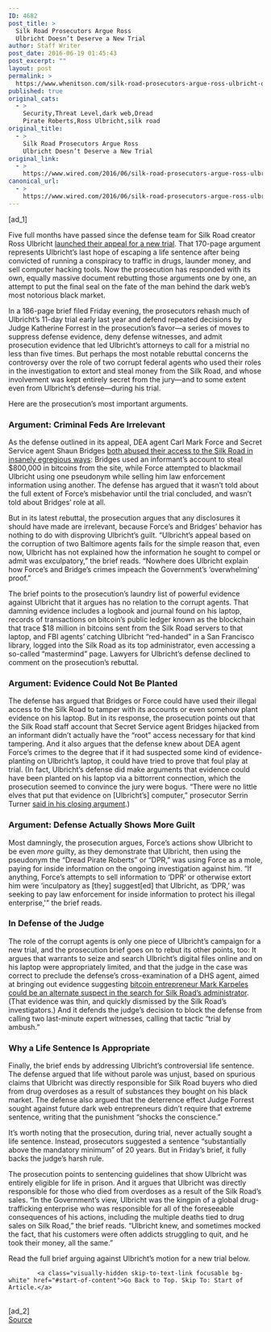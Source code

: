 ```yaml
---
ID: 4682
post_title: >
  Silk Road Prosecutors Argue Ross
  Ulbricht Doesn’t Deserve a New Trial
author: Staff Writer
post_date: 2016-06-19 01:45:43
post_excerpt: ""
layout: post
permalink: >
  https://www.whenitson.com/silk-road-prosecutors-argue-ross-ulbricht-doesnt-deserve-a-new-trial/
published: true
original_cats:
  - >
    Security,Threat Level,dark web,Dread
    Pirate Roberts,Ross Ulbricht,silk road
original_title:
  - >
    Silk Road Prosecutors Argue Ross
    Ulbricht Doesn’t Deserve a New Trial
original_link:
  - >
    https://www.wired.com/2016/06/silk-road-prosecutors-argue-ross-ulbricht-doesnt-deserve-new-trial/
canonical_url:
  - >
    https://www.wired.com/2016/06/silk-road-prosecutors-argue-ross-ulbricht-doesnt-deserve-new-trial/
---
```

 [ad_1]
<br><div id=""><p>Five full months have passed since the defense team for Silk Road creator Ross Ulbricht <a href="https://www.wired.com/2016/01/ross-ulbrichts-defense-focuses-on-corrupt-feds-in-silk-road-appeal/" target="_blank">launched their appeal for a new trial</a>. That 170-page argument represents Ulbricht’s last hope of escaping a life sentence after being convicted of running a conspiracy to traffic in drugs, launder money, and sell computer hacking tools. Now the prosecution has responded with its own, equally massive document rebutting those arguments one by one, an attempt to put the final seal on the fate of the man behind the dark web’s most notorious black market.</p>
<p>In a 186-page brief filed Friday evening, the prosecutors rehash much of Ulbricht’s 11-day trial early last year and defend repeated decisions by Judge Katherine Forrest in the prosecution’s favor—a series of moves to suppress defense evidence, deny defense witnesses, and admit prosecution evidence that led Ulbricht’s attorneys to call for a mistrial no less than five times. But perhaps the most notable rebuttal concerns the controversy over the role of two corrupt federal agents who used their roles in the investigation to extort and steal money from the Silk Road, and whose involvement was kept entirely secret from the jury—and to some extent even from Ulbricht’s defense—during his trial.</p>
<p>Here are the prosecution’s most important arguments.</p>
<h3>Argument: Criminal Feds Are Irrelevant</h3>
<p>As the defense outlined in its appeal, DEA agent Carl Mark Force and Secret Service agent Shaun Bridges <a href="https://www.wired.com/2015/03/dea-agent-charged-acting-paid-mole-silk-road/" target="_blank">both abused their access to the Silk Road in insanely egregious ways</a>: Bridges used an informant’s account to steal $800,000 in bitcoins from the site, while Force attempted to blackmail Ulbricht using one pseudonym while selling him law enforcement information using another. The defense has argued that it wasn’t told about the full extent of Force’s misbehavior until the trial concluded, and wasn’t told about Bridges’ role at all.</p>
<p>But in its latest rebuttal, the prosecution argues that any disclosures it should have made are irrelevant, because Force’s and Bridges’ behavior has nothing to do with disproving Ulbricht’s guilt. “Ulbricht’s appeal based on the corruption of two Baltimore agents fails for the simple reason that, even now, Ulbricht has not explained how the information he sought to compel or admit was exculpatory,” the brief reads. “Nowhere does Ulbricht explain how Force’s and Bridge’s crimes impeach the Government’s ‘overwhelming’ proof.” </p>
<p>The brief points to the prosecution’s laundry list of powerful evidence against Ulbricht that it argues has no relation to the corrupt agents. That damning evidence includes a logbook and journal found on his laptop, records of transactions on bitcoin’s public ledger known as the blockchain that trace $18 million in bitcoins sent from the Silk Road servers to that laptop, and FBI agents’ catching Ulbricht “red-handed” in a San Francisco library, logged into the Silk Road as its top administrator, even accessing a so-called “mastermind” page. Lawyers for Ulbricht’s defense declined to comment on the prosecution’s rebuttal.<br/></p>

<h3>Argument: Evidence Could Not Be Planted</h3>
<p>The defense has argued that Bridges or Force could have used their illegal access to the Silk Road to tamper with its accounts or even somehow plant evidence on his laptop. But in its response, the prosecution points out that the Silk Road staff account that Secret Service agent Bridges hijacked from an informant didn’t actually have the “root” access necessary for that kind tampering. And it also argues that the defense knew about DEA agent Force’s crimes to the degree that if it had suspected some kind of evidence-planting on Ulbricht’s laptop, it could have tried to prove that foul play at trial. (In fact, Ulbricht’s defense did make arguments that evidence could have been planted on his laptop via a bittorrent connection, which the prosecution seemed to convince the jury were bogus. “There were no little elves that put that evidence on [Ulbricht’s] computer,” prosecutor Serrin Turner <a href="https://www.wired.com/2015/02/silk-road-defense/" target="_blank">said in his closing argument</a>.)</p>
<h3>Argument: Defense Actually Shows More Guilt</h3>
<p>Most damningly, the prosecution argues, Force’s actions show Ulbricht to be even <em>more</em> guilty, as they demonstrate that Ulbricht, then using the pseudonym the “Dread Pirate Roberts” or “DPR,” was using Force as a mole, paying for inside information on the ongoing investigation against him. “If anything, Force’s attempts to sell information to ‘DPR’ or otherwise extort him were ‘inculpatory as [they] suggest[ed] that Ulbricht, as ‘DPR,’ was seeking to pay law enforcement for inside information to protect his illegal enterprise,'” the brief reads.</p>
<h3>In Defense of the Judge</h3>
<p>The role of the corrupt agents is only one piece of Ulbricht’s campaign for a new trial, and the prosecution brief goes on to rebut its other points, too: It argues that warrants to seize and search Ulbricht’s digital files online and on his laptop were appropriately limited, and that the judge in the case was correct to preclude the defense’s cross-examination of a DHS agent, aimed at bringing out evidence suggesting <a href="https://www.wired.com/2015/01/dhs-believed-mt-gox-ceo-might-silk-roads-secret-mastermind/">bitcoin entrepreneur Mark Karpeles could be an alternate suspect in the search for Silk Road’s administrator</a>. (That evidence was thin, and quickly dismissed by the Silk Road’s investigators.) And it defends the judge’s decision to block the defense from calling two last-minute expert witnesses, calling that tactic “trial by ambush.”</p>
<h3>Why a Life Sentence Is Appropriate</h3>
<p>Finally, the brief ends by addressing Ulbricht’s controversial life sentence. The defense argued that life without parole was unjust, based on spurious claims that Ulbricht was directly responsible for Silk Road buyers who died from drug overdoses as a result of substances they bought on his black market. The defense also argued that the deterrence effect Judge Forrest sought against future dark web entrepreneurs didn’t require that extreme sentence, writing that the punishment “shocks the conscience.”</p>
<!-- Related video widget - small -->



<p>It’s worth noting that the prosecution, during trial, never actually sought a life sentence. Instead, prosecutors suggested a sentence “substantially above the mandatory minimum” of 20 years. But in Friday’s brief, it fully backs the judge’s harsh rule.</p>
<p>The prosecution points to sentencing guidelines that show Ulbricht was entirely eligible for life in prison. And it argues that Ulbricht was directly responsible for those who died from overdoses as a result of the Silk Road’s sales. “In the Government’s view, Ulbricht was the kingpin of a global drug-trafficking enterprise who was responsible for all of the foreseeable consequences of his actions, including the multiple deaths tied to drug sales on Silk Road,” the brief reads. “Ulbricht knew, and sometimes mocked the fact, that his customers were often addicts struggling to quit, and he took their money, all the same.”</p>
<p>Read the full brief arguing against Ulbricht’s motion for a new trial below.</p>
                

			<a class="visually-hidden skip-to-text-link focusable bg-white" href="#start-of-content">Go Back to Top. Skip To: Start of Article.</a>

			
</div>
<br>[ad_2]
<br><a href="https://www.wired.com/2016/06/silk-road-prosecutors-argue-ross-ulbricht-doesnt-deserve-new-trial/">Source </a>